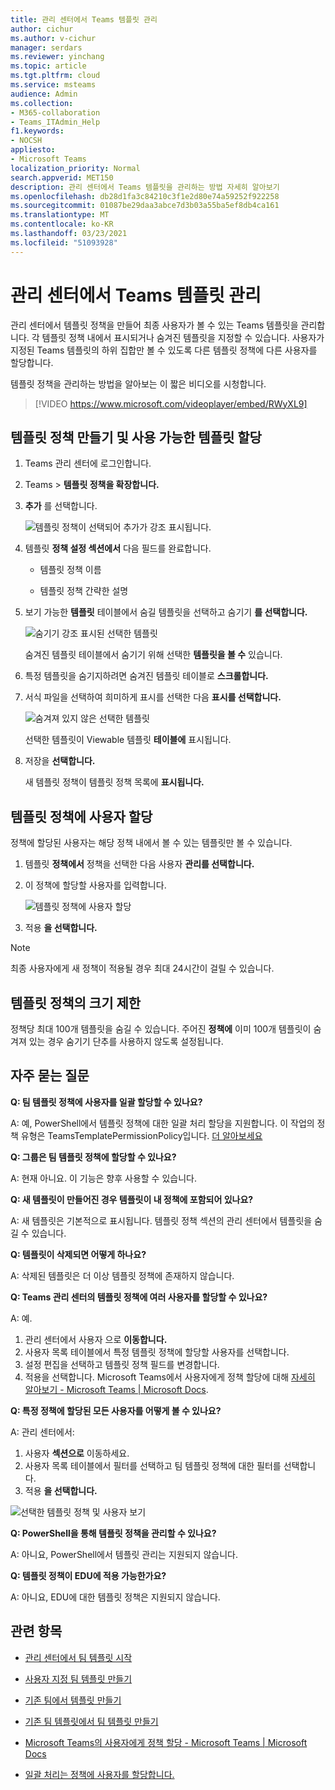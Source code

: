 ```yaml
---
title: 관리 센터에서 Teams 템플릿 관리
author: cichur
ms.author: v-cichur
manager: serdars
ms.reviewer: yinchang
ms.topic: article
ms.tgt.pltfrm: cloud
ms.service: msteams
audience: Admin
ms.collection:
- M365-collaboration
- Teams_ITAdmin_Help
f1.keywords:
- NOCSH
appliesto:
- Microsoft Teams
localization_priority: Normal
search.appverid: MET150
description: 관리 센터에서 Teams 템플릿을 관리하는 방법 자세히 알아보기
ms.openlocfilehash: db28d1fa3c84210c3f1e2d80e74a59252f922258
ms.sourcegitcommit: 01087be29daa3abce7d3b03a55ba5ef8db4ca161
ms.translationtype: MT
ms.contentlocale: ko-KR
ms.lasthandoff: 03/23/2021
ms.locfileid: "51093928"
---
```

# <a name="manage-teams-templates-in-the-admin-center"></a>관리 센터에서 Teams 템플릿 관리

관리 센터에서 템플릿 정책을 만들어 최종 사용자가 볼 수 있는 Teams 템플릿을 관리합니다. 각 템플릿 정책 내에서 표시되거나 숨겨진 템플릿을 지정할 수 있습니다.
사용자가 지정된 Teams 템플릿의 하위 집합만 볼 수 있도록 다른 템플릿 정책에 다른 사용자를 할당합니다.

템플릿 정책을 관리하는 방법을 알아보는 이 짧은 비디오를 시청합니다.

> [!VIDEO https://www.microsoft.com/videoplayer/embed/RWyXL9]

## <a name="create-template-policies-and-assign-available-templates"></a>템플릿 정책 만들기 및 사용 가능한 템플릿 할당

1. Teams 관리 센터에 로그인합니다.

2. Teams   >  **템플릿 정책을 확장합니다.**

3. **추가** 를 선택합니다.

    ![템플릿 정책이 선택되어 추가가 강조 표시됩니다.](media/template-policies-1.png)

1. 템플릿 **정책 설정 섹션에서** 다음 필드를 완료합니다.

    - 템플릿 정책 이름

    - 템플릿 정책 간략한 설명

2. 보기 가능한 **템플릿** 테이블에서 숨길 템플릿을 선택하고 숨기기 **를 선택합니다.**

    ![숨기기 강조 표시된 선택한 템플릿](media/template-policies-2.png)

    숨겨진 템플릿 테이블에서 숨기기 위해 선택한 **템플릿을 볼 수** 있습니다.

1. 특정 템플릿을 숨기지하려면 숨겨진 템플릿 테이블로 **스크롤합니다.**

2. 서식 파일을 선택하여 희미하게 표시를 선택한 다음 **표시를 선택합니다.**

   ![숨겨져 있지 않은 선택한 템플릿](media/template-policies-3.png)

   선택한 템플릿이 Viewable 템플릿 **테이블에** 표시됩니다.
3. 저장을 **선택합니다.**

   새 템플릿 정책이 템플릿 정책 목록에 **표시됩니다.**

## <a name="assign-users-to-the-template-policies"></a>템플릿 정책에 사용자 할당

정책에 할당된 사용자는 해당 정책 내에서 볼 수 있는 템플릿만 볼 수 있습니다.

1. 템플릿 **정책에서** 정책을 선택한 다음 사용자 **관리를 선택합니다.**

2. 이 정책에 할당할 사용자를 입력합니다.

   ![템플릿 정책에 사용자 할당](media/template-policies-4.png)

3. 적용 **을 선택합니다.**

> [!Note]
> 최종 사용자에게 새 정책이 적용될 경우 최대 24시간이 걸릴 수 있습니다.

## <a name="size-limits-for-template-policies"></a>템플릿 정책의 크기 제한

정책당 최대 100개 템플릿을 숨길 수 있습니다. 주어진 **정책에** 이미 100개 템플릿이 숨겨져 있는 경우 숨기기 단추를 사용하지 않도록 설정됩니다.

## <a name="frequently-asked-questions"></a>자주 묻는 질문

**Q: 팀 템플릿 정책에 사용자를 일괄 할당할 수 있나요?**
  
A: 예, PowerShell에서 템플릿 정책에 대한 일괄 처리 할당을 지원합니다. 이 작업의 정책 유형은 TeamsTemplatePermissionPolicy입니다. [더 알아보세요](/powershell/module/teams/new-csbatchpolicyassignmentoperation)

**Q: 그룹은 팀 템플릿 정책에 할당할 수 있나요?**

A: 현재 아니요. 이 기능은 향후 사용할 수 있습니다.

**Q: 새 템플릿이 만들어진 경우 템플릿이 내 정책에 포함되어 있나요?**

A: 새 템플릿은 기본적으로 표시됩니다. 템플릿 정책 섹션의 관리 센터에서 템플릿을 숨길 수 있습니다.

**Q: 템플릿이 삭제되면 어떻게 하나요?**

A: 삭제된 템플릿은 더 이상 템플릿 정책에 존재하지 않습니다.

**Q: Teams 관리 센터의 템플릿 정책에 여러 사용자를 할당할 수 있나요?**

A: 예.

1. 관리 센터에서 사용자 으로 **이동합니다.**
1. 사용자 목록 테이블에서 특정 템플릿 정책에 할당할 사용자를 선택합니다.
1. 설정 편집을 선택하고 템플릿 정책 필드를 변경합니다.
1. 적용을 선택합니다.
   Microsoft Teams에서 사용자에게 정책 할당에 대해 [자세히 알아보기 - Microsoft Teams \| Microsoft Docs](./assign-policies.md#assign-a-policy-to-a-batch-of-users).

**Q: 특정 정책에 할당된 모든 사용자를 어떻게 볼 수 있나요?**

A: 관리 센터에서:

1. 사용자 **섹션으로** 이동하세요.
2. 사용자 목록 테이블에서 필터를 선택하고 팀 템플릿 정책에 대한 필터를 선택합니다.
3. 적용 **을 선택합니다.**

![선택한 템플릿 정책 및 사용자 보기](media/template-policies-5.png)

**Q: PowerShell을 통해 템플릿 정책을 관리할 수 있나요?**

A: 아니요, PowerShell에서 템플릿 관리는 지원되지 않습니다.

**Q: 템플릿 정책이 EDU에 적용 가능한가요?**

A: 아니요, EDU에 대한 템플릿 정책은 지원되지 않습니다.

## <a name="related-topics"></a>관련 항목

- [관리 센터에서 팀 템플릿 시작](./get-started-with-teams-templates-in-the-admin-console.md)

- [사용자 지정 팀 템플릿 만들기](./create-a-team-template.md)

- [기존 팀에서 템플릿 만들기](./create-template-from-existing-team.md)

- [기존 팀 템플릿에서 팀 템플릿 만들기](./create-template-from-existing-template.md)

- [Microsoft Teams의 사용자에게 정책 할당 - Microsoft Teams \| Microsoft Docs](./assign-policies.md)

- [일괄 처리는 정책에 사용자를 할당합니다.](/powershell/module/teams/new-csbatchpolicyassignmentoperation)